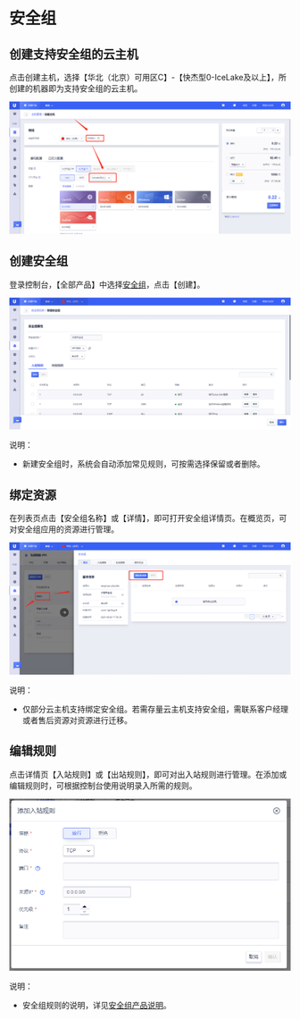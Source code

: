 # 安全组

## 创建支持安全组的云主机

点击创建主机，选择【华北（北京）可用区C】-【快杰型0-IceLake及以上】，所创建的机器即为支持安全组的云主机。

![image](/images/guide/secgroup4.png)

## 创建安全组

登录控制台，【全部产品】中选择[安全组](https://console.ucloud.cn/vpc/secgroup)，点击【创建】。

![image](/images/guide/secgroup1.png)

说明：
- 新建安全组时，系统会自动添加常见规则，可按需选择保留或者删除。

## 绑定资源

在列表页点击【安全组名称】或【详情】，即可打开安全组详情页。在概览页，可对安全组应用的资源进行管理。

![image](/images/guide/secgroup2.png)

说明：
- 仅部分云主机支持绑定安全组。若需存量云主机支持安全组，需联系客户经理或者售后资源对资源进行迁移。


## 编辑规则

点击详情页【入站规则】或【出站规则】，即可对出入站规则进行管理。在添加或编辑规则时，可根据控制台使用说明录入所需的规则。

![image](/images/guide/secgroup3.png)

说明：
- 安全组规则的说明，详见[安全组产品说明](https://docs.ucloud.cn/vpc/introduction/secgroup)。
